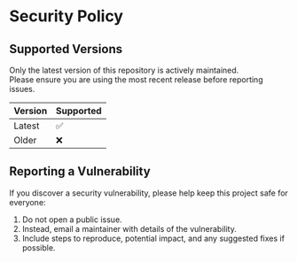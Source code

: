 # Security Policy

## Supported Versions

Only the latest version of this repository is actively maintained.  
Please ensure you are using the most recent release before reporting issues.

| Version | Supported          |
| ------- | ------------------ |
| Latest  | :white_check_mark: |
| Older   | :x:                |

## Reporting a Vulnerability

If you discover a security vulnerability, please help keep this project safe for everyone:

1. Do not open a public issue.
2. Instead, email a maintainer with details of the vulnerability.
3. Include steps to reproduce, potential impact, and any suggested fixes if possible.
